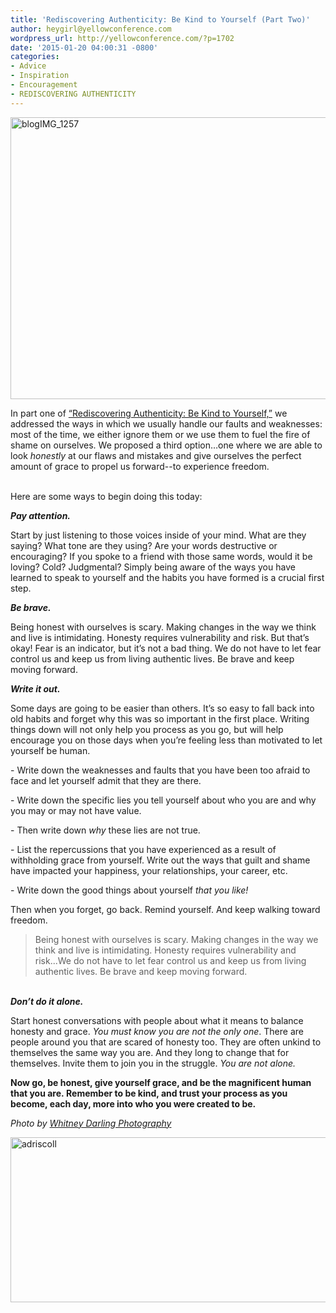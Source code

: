 ```yaml
---
title: 'Rediscovering Authenticity: Be Kind to Yourself (Part Two)'
author: heygirl@yellowconference.com
wordpress_url: http://yellowconference.com/?p=1702
date: '2015-01-20 04:00:31 -0800'
categories:
- Advice
- Inspiration
- Encouragement
- REDISCOVERING AUTHENTICITY
---
```

<p style="text-align: left;"><a href="http://yellowconference.com/wp-content/uploads/2015/01/blogIMG_1257.jpg"><img class=" size-full wp-image-1722 aligncenter" src="http://yellowconference.com/wp-content/uploads/2015/01/blogIMG_1257.jpg" alt="blogIMG_1257" width="678" height="451" /></a></p></p>
<p style="text-align: left;">In part one of <a href="http://yellowconference.com/rediscovering-authenticity-real-shortcomings/" target="_blank">&ldquo;Rediscovering Authenticity: Be Kind to Yourself,&rdquo;</a> we addressed the ways in which we usually handle our faults and weaknesses: most of the time, we either ignore them or we use them to fuel the fire of shame on ourselves. We proposed a third option&hellip;one where we are able to look <em>honestly</em> at our flaws and mistakes and give ourselves the perfect amount of grace to propel us forward--to experience freedom.</p><br />
Here are some ways to begin doing this today:</p>
<p><strong><em>Pay attention.</em></strong></p>
<p>Start by just listening to those voices inside of your mind. What are they saying? What tone are they using? Are your words destructive or encouraging? If you spoke to a friend with those same words, would it be loving? Cold? Judgmental? Simply being aware of the ways you have learned to speak to yourself and the habits you have formed is a crucial first step.</p>
<p><strong><em>Be brave.</em></strong></p>
<p>Being honest with ourselves is scary. Making changes in the way we think and live is intimidating. Honesty requires vulnerability and risk. But that&rsquo;s okay! Fear is an indicator, but it&rsquo;s not a bad thing. We do not have to let fear control us and keep us from living authentic lives. Be brave and keep moving forward.</p>
<p><strong><em>Write it out.</em></strong></p>
<p>Some days are going to be easier than others. It&rsquo;s so easy to fall back into old habits and forget why this was so important in the first place. Writing things down will not only help you process as you go, but will help encourage you on those days when you&rsquo;re feeling less than motivated to let yourself be human.</p>
<p>- Write down the weaknesses and faults that you have been too afraid to face and let yourself admit that they are there.</p>
<p>- Write down the specific lies you tell yourself about who you are and why you may or may not have value.</p>
<p>- Then write down <em>why</em> these lies are not true.</p>
<p>- List the repercussions that you have experienced as a result of withholding grace from yourself. Write out the ways that guilt and shame have impacted your happiness, your relationships, your career, etc.</p>
<p>- Write down the good things about yourself <em>that you like!</em></p>
<p>Then when you forget, go back. Remind yourself. And keep walking toward freedom.</p>
<blockquote><p>Being honest with ourselves is scary. Making changes in the way we think and live is intimidating. Honesty requires vulnerability and risk...We do not have to let fear control us and keep us from living authentic lives. Be brave and keep moving forward.</blockquote><br />
<strong><em>Don&rsquo;t do it alone.</em></strong></p>
<p>Start honest conversations with people about what it means to balance honesty and grace. <em>You must know you are not the only one</em>. There are people around you that are scared of honesty too. They are often unkind to themselves the same way you are. And they long to change that for themselves. Invite them to join you in the struggle. <em>You are not alone. </em></p>
<p><strong>Now go, be honest, give yourself grace, and be the magnificent human that you are.&nbsp;Remember to be kind, and trust your process as you become, each day, more into who you were created to be.</strong></p>
<p><em>Photo by <a href="http://whitneydarling.com/" target="_blank">Whitney Darling Photography</a></em></p>
<p><a href="http://www.ritesofasylum.com/" target="_blank"><img class=" size-full wp-image-1700 aligncenter" src="http://yellowconference.com/wp-content/uploads/2015/01/adriscoll1.jpg" alt="adriscoll" width="700" height="264" /></a></p>
<p>&nbsp;</p>
